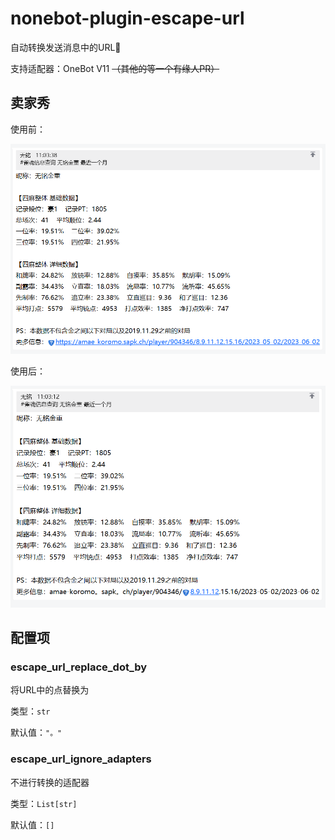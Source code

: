 nonebot-plugin-escape-url
========

自动转换发送消息中的URL🤔

支持适配器：OneBot V11 ~~（其他的等一个有缘人PR）~~

## 卖家秀

使用前：

![使用前](img/1.png)

使用后：

![使用后](img/2.png)

## 配置项

### escape_url_replace_dot_by

将URL中的点替换为

类型：`str`

默认值：`"。"`

### escape_url_ignore_adapters

不进行转换的适配器

类型：`List[str]`

默认值：`[]`